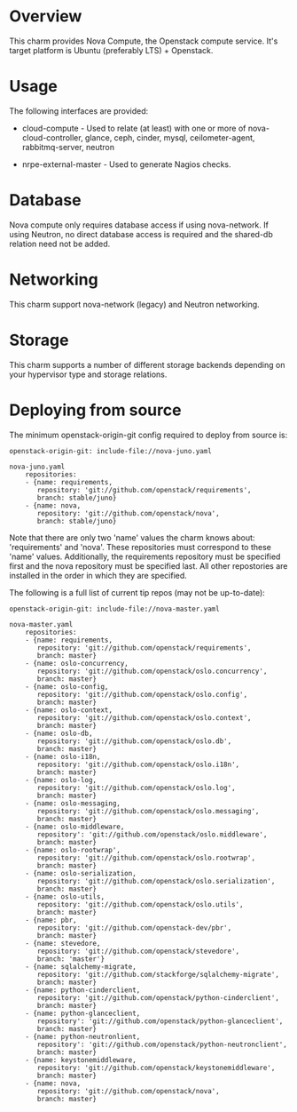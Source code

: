 Overview
========

This charm provides Nova Compute, the Openstack compute service. It's target
platform is Ubuntu (preferably LTS) + Openstack.

Usage
=====

The following interfaces are provided:

  - cloud-compute - Used to relate (at least) with one or more of
    nova-cloud-controller, glance, ceph, cinder, mysql, ceilometer-agent,
    rabbitmq-server, neutron

  - nrpe-external-master - Used to generate Nagios checks.

Database
========

Nova compute only requires database access if using nova-network. If using
Neutron, no direct database access is required and the shared-db relation need
not be added.

Networking
==========
This charm support nova-network (legacy) and Neutron networking.

Storage
=======
This charm supports a number of different storage backends depending on
your hypervisor type and storage relations.

Deploying from source
=====================

The minimum openstack-origin-git config required to deploy from source is:

    openstack-origin-git: include-file://nova-juno.yaml

    nova-juno.yaml
        repositories:
        - {name: requirements,
           repository: 'git://github.com/openstack/requirements',
           branch: stable/juno}
        - {name: nova,
           repository: 'git://github.com/openstack/nova',
           branch: stable/juno}

Note that there are only two 'name' values the charm knows about: 'requirements'
and 'nova'. These repositories must correspond to these 'name' values.
Additionally, the requirements repository must be specified first and the
nova repository must be specified last. All other repostories are installed
in the order in which they are specified.

The following is a full list of current tip repos (may not be up-to-date):

    openstack-origin-git: include-file://nova-master.yaml

    nova-master.yaml
        repositories:
        - {name: requirements,
           repository: 'git://github.com/openstack/requirements',
           branch: master}
        - {name: oslo-concurrency,
           repository: 'git://github.com/openstack/oslo.concurrency',
           branch: master}
        - {name: oslo-config,
           repository: 'git://github.com/openstack/oslo.config',
           branch: master}
        - {name: oslo-context,
           repository: 'git://github.com/openstack/oslo.context',
           branch: master}
        - {name: oslo-db,
           repository: 'git://github.com/openstack/oslo.db',
           branch: master}
        - {name: oslo-i18n,
           repository: 'git://github.com/openstack/oslo.i18n',
           branch: master}
        - {name: oslo-log,
           repository: 'git://github.com/openstack/oslo.log',
           branch: master}
        - {name: oslo-messaging,
           repository: 'git://github.com/openstack/oslo.messaging',
           branch: master}
        - {name: oslo-middleware,
           repository': 'git://github.com/openstack/oslo.middleware',
           branch: master}
        - {name: oslo-rootwrap',
           repository: 'git://github.com/openstack/oslo.rootwrap',
           branch: master}
        - {name: oslo-serialization,
           repository: 'git://github.com/openstack/oslo.serialization',
           branch: master}
        - {name: oslo-utils,
           repository: 'git://github.com/openstack/oslo.utils',
           branch: master}
        - {name: pbr,
           repository: 'git://github.com/openstack-dev/pbr',
           branch: master}
        - {name: stevedore,
           repository: 'git://github.com/openstack/stevedore',
           branch: 'master'}
        - {name: sqlalchemy-migrate,
           repository: 'git://github.com/stackforge/sqlalchemy-migrate',
           branch: master}
        - {name: python-cinderclient,
           repository: 'git://github.com/openstack/python-cinderclient',
           branch: master}
        - {name: python-glanceclient,
           repository': 'git://github.com/openstack/python-glanceclient',
           branch: master}
        - {name: python-neutronlient,
           repository': 'git://github.com/openstack/python-neutronclient',
           branch: master}
        - {name: keystonemiddleware,
           repository: 'git://github.com/openstack/keystonemiddleware',
           branch: master}
        - {name: nova,
           repository: 'git://github.com/openstack/nova',
           branch: master}
